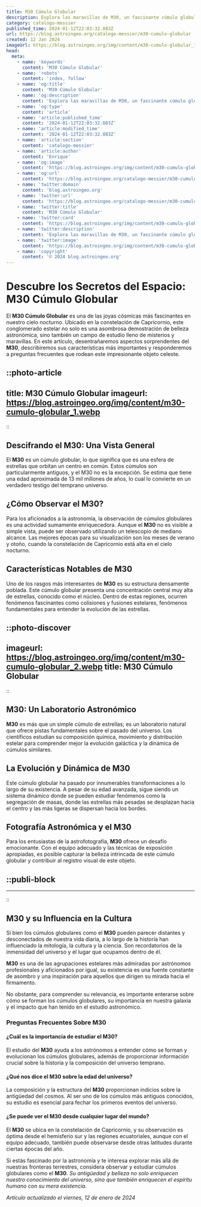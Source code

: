 ```yaml
---
title: M30 Cúmulo Globular
description: Explora las maravillas de M30, un fascinante cúmulo globular lleno de historia estelar y belleza cósmica. Descubre sus secretos astronómicos aquí.
category: catalogo-messier
published_time: 2024-01-12T22:03:32.083Z
url: https://blog.astroingeo.org/catalogo-messier/m30-cumulo-globular
created: 12 Jan 2024
imageUrl: https://blog.astroingeo.org/img/content/m30-cumulo-globular_1.webp
head:
  meta:
    - name: 'keywords'
      content: 'M30 Cúmulo Globular'
    - name: 'robots'
      content: 'index, follow'
    - name: 'og:title'
      content: 'M30 Cúmulo Globular'
    - name: 'og:description'
      content: 'Explora las maravillas de M30, un fascinante cúmulo globular lleno de historia estelar y belleza cósmica. Descubre sus secretos astronómicos aquí.'
    - name: 'og:type'
      content: 'article'
    - name: 'article:published_time'
      content: '2024-01-12T22:03:32.083Z'
    - name: 'article:modified_time'
      content: '2024-01-12T22:03:32.083Z'
    - name: 'article:section'
      content: 'catalogo-messier'
    - name: 'article:author'
      content: 'Enrique'
    - name: 'og:image'
      content: 'https://blog.astroingeo.org/img/content/m30-cumulo-globular_1.webp'
    - name: 'og:url'
      content: 'https://blog.astroingeo.org/catalogo-messier/m30-cumulo-globular'
    - name: 'twitter:domain'
      content: 'blog.astroingeo.org'
    - name: 'twitter:url'
      content: 'https://blog.astroingeo.org/catalogo-messier/m30-cumulo-globular'
    - name: 'twitter:title'
      content: 'M30 Cúmulo Globular'
    - name: 'twitter:card'
      content: 'https://blog.astroingeo.org/img/content/m30-cumulo-globular_1.webp'
    - name: 'twitter:description'
      content: 'Explora las maravillas de M30, un fascinante cúmulo globular lleno de historia estelar y belleza cósmica. Descubre sus secretos astronómicos aquí.'
    - name: 'twitter:image'
      content: 'https://blog.astroingeo.org/img/content/m30-cumulo-globular_1.webp'
    - name: 'copyright'
      content: '© 2024 blog.astroingeo.org'
---
```

# Descubre los Secretos del Espacio: M30 Cúmulo Globular

El **M30 Cúmulo Globular** es una de las joyas cósmicas más fascinantes en nuestro cielo nocturno. Ubicado en la constelación de Capricornio, este conglomerado estelar no solo es una asombrosa demostración de belleza astronómica, sino también un campo de estudio lleno de misterios y maravillas. En este artículo, desentrañaremos aspectos sorprendentes del **M30**, describiremos sus características más importantes y responderemos a preguntas frecuentes que rodean este impresionante objeto celeste.


::photo-article
---
title: M30 Cúmulo Globular
imageurl: https://blog.astroingeo.org/img/content/m30-cumulo-globular_1.webp
---
::


## Descifrando el M30: Una Vista General

El **M30** es un cúmulo globular, lo que significa que es una esfera de estrellas que orbitan un centro en común. Estos cúmulos son particularmente antiguos, y el M30 no es la excepción. Se estima que tiene una edad aproximada de 13 mil millones de años, lo cual lo convierte en un verdadero testigo del temprano universo.

## ¿Cómo Observar el M30?

Para los aficionados a la astronomía, la observación de cúmulos globulares es una actividad sumamente enriquecedora. Aunque el **M30** no es visible a simple vista, puede ser observado utilizando un telescopio de mediano alcance. Las mejores épocas para su visualización son los meses de verano y otoño, cuando la constelación de Capricornio está alta en el cielo nocturno.

## Características Notables de M30

Uno de los rasgos más interesantes de **M30** es su estructura densamente poblada. Este cúmulo globular presenta una concentración central muy alta de estrellas, conocido como el núcleo. Dentro de estas regiones, ocurren fenómenos fascinantes como colisiones y fusiones estelares, fenómenos fundamentales para entender la evolución de las estrellas.


::photo-discover
---
imageurl: https://blog.astroingeo.org/img/content/m30-cumulo-globular_2.webp
title: M30 Cúmulo Globular
---
::


## M30: Un Laboratorio Astronómico

**M30** es más que un simple cúmulo de estrellas; es un laboratorio natural que ofrece pistas fundamentales sobre el pasado del universo. Los científicos estudian su composición química, movimiento y distribución estelar para comprender mejor la evolución galáctica y la dinámica de cúmulos similares.

## La Evolución y Dinámica de M30

Este cúmulo globular ha pasado por innumerables transformaciones a lo largo de su existencia. A pesar de su edad avanzada, sigue siendo un sistema dinámico donde se pueden estudiar fenómenos como la segregación de masas, donde las estrellas más pesadas se desplazan hacia el centro y las más ligeras se dispersan hacia los bordes.

## Fotografía Astronómica y el M30

Para los entusiastas de la astrofotografía, **M30** ofrece un desafío emocionante. Con el equipo adecuado y las técnicas de exposición apropiadas, es posible capturar la belleza intrincada de este cúmulo globular y contribuir al registro visual de este objeto.


  ::publi-block
  ---
  ---
  ::
  
  
## M30 y su Influencia en la Cultura

Si bien los cúmulos globulares como el **M30** pueden parecer distantes y desconectados de nuestra vida diaria, a lo largo de la historia han influenciado la mitología, la cultura y la ciencia. Son recordatorios de la inmensidad del universo y el lugar que ocupamos dentro de él.

**M30** es una de las agrupaciones estelares más admiradas por astrónomos profesionales y aficionados por igual, su existencia es una fuente constante de asombro y una inspiración para aquellos que dirigen su mirada hacia el firmamento.

No obstante, para comprender su relevancia, es importante enterarse sobre cómo se forman los cúmulos globulares, su importancia en nuestra galaxia y el impacto que han tenido en el estudio astronómico.

### Preguntas Frecuentes Sobre M30

#### ¿Cuál es la importancia de estudiar el M30?

El estudio del **M30** ayuda a los astrónomos a entender cómo se forman y evolucionan los cúmulos globulares, además de proporcionar información crucial sobre la historia y la composición del universo temprano.

#### ¿Qué nos dice el M30 sobre la edad del universo?

La composición y la estructura del **M30** proporcionan indicios sobre la antigüedad del cosmos. Al ser uno de los cúmulos más antiguos conocidos, su estudio es esencial para fechar los primeros eventos del universo.

#### ¿Se puede ver el M30 desde cualquier lugar del mundo?

El **M30** se ubica en la constelación de Capricornio, y su observación es óptima desde el hemisferio sur y las regiones ecuatoriales, aunque con el equipo adecuado, también puede observarse desde otras latitudes durante ciertas épocas del año.

Si estás fascinado por la astronomía y te interesa explorar más allá de nuestras fronteras terrestres, considera observar y estudiar cúmulos globulares como el **M30**. *Su antigüedad y belleza no solo enriquecen nuestro conocimiento del universo, sino que también enriquecen el espíritu humano con su mera existencia*.

_Artículo actualizado el viernes, 12 de enero de 2024_